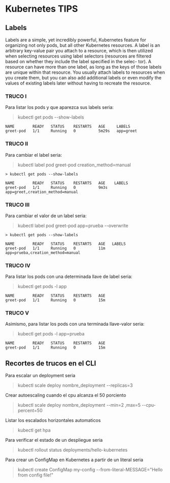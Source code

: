 # Kubernetes TIPS

## Labels

Labels are a simple, yet incredibly powerful, Kubernetes feature for organizing not only pods, but all other Kubernetes resources. A label is an arbitrary key-value pair you attach to a resource, which is then utilized when selecting resources using label selectors (resources are filtered based on whether they include the label specified in the selec- tor). A resource can have more than one label, as long as the keys of those labels are unique within that resource. You usually attach labels to resources when you create them, but you can also add additional labels or even modify the values of existing labels later without having to recreate the resource.

### TRUCO I
Para listar los pods y que aparezca sus labels seria:
> kubectl get pods --show-labels

    NAME        READY   STATUS    RESTARTS   AGE     LABELS
    greet-pod   1/1     Running   0          5m29s   app=greet

### TRUCO II
Para cambiar el label seria:
> kubectl label pod greet-pod creation_method=manual

    > kubectl get pods --show-labels                    

    NAME        READY   STATUS    RESTARTS   AGE    LABELS
    greet-pod   1/1     Running   0          9m3s   app=greet,creation_method=manual

### TRUCO III
Para cambiar el valor de un label seria:
> kubectl label pod greet-pod app=prueba --overwrite


    > kubectl get pods --show-labels

    NAME        READY   STATUS    RESTARTS   AGE   LABELS
    greet-pod   1/1     Running   0          11m   app=prueba,creation_method=manual

### TRUCO IV
Para listar los pods con una determinada llave de label seria:
> kubectl get pods -l app                           

    NAME        READY   STATUS    RESTARTS   AGE
    greet-pod   1/1     Running   0          15m

### TRUCO V
Asimismo, para listar los pods con una terminada llave-valor seria:
> kubectl get pods -l app=prueba
    
    NAME        READY   STATUS    RESTARTS   AGE
    greet-pod   1/1     Running   0          15m

## Recortes de trucos en el CLI

Para escalar un deployment seria
> kubectl scale deploy nombre_deployment --replicas=3

Crear autoescaling cuando el cpu alcanza el 50 porciento
> kubectl scale deploy nombre_deployment --min=2 ,max=5 --cpu-percent=50

Listar los escalados horizontales automaticos
> kubectl get hpa

Para verificar el estado de un despliegue seria
> kubectl rollout status deployments/hello-kubernetes

Para crear un ConfigMap en Kubernetes a partir de un literal seria
> kubectl create ConfigMap my-config --from-literal-MESSAGE="Hello from config file!"
